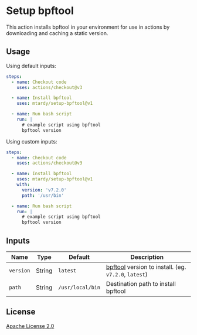 # Setup bpftool

This action installs bpftool in your environment for use in actions by
downloading and caching a static version.

## Usage

Using default inputs:

```yaml
steps:
  - name: Checkout code
    uses: actions/checkout@v3

  - name: Install bpftool
    uses: mtardy/setup-bpftool@v1

  - name: Run bash script
    run: |
      # example script using bpftool
      bpftool version
```

Using custom inputs:

```yaml
steps:
  - name: Checkout code
    uses: actions/checkout@v3

  - name: Install bpftool
    uses: mtardy/setup-bpftool@v1
    with:
      version: 'v7.2.0'
      path: '/usr/bin'

  - name: Run bash script
    run: |
      # example script using bpftool
      bpftool version
```

## Inputs

| Name      | Type   | Default          | Description                                                                                         |
| --------- | ------ | ---------------- | --------------------------------------------------------------------------------------------------- |
| `version` | String | `latest`         | [bpftool](https://github.com/libbpf/bpftool/releases/) version to install. (eg. `v7.2.0`, `latest`) |
| `path`    | String | `/usr/local/bin` | Destination path to install bpftool                                                                 |

## License

[Apache License 2.0](LICENSE)
